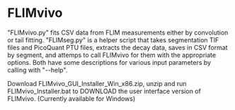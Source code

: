 # FLIMvivo

"FLIMvivo.py" fits CSV data from FLIM measurements either by convolution or tail fitting. "FLIMseg.py" is a helper script that takes segmentation TIF files and PicoQuant PTU files, extracts the decay data, saves in CSV format by segment, and attemps to call FLIMvivo for them with the appropriate options. Both have some descriptions for various input parameters by calling with "--help".

Download FLIMvivo_GUI_Installer_Win_x86.zip, unzip and run FLIMvivo_Installer.bat to DOWNLOAD the user interface version of FLIMvivo.  (Currently available for Windows)
